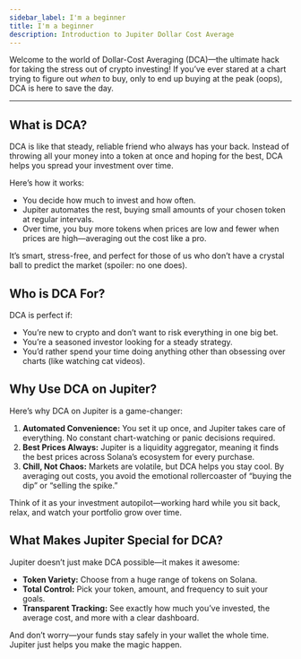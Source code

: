 ```yaml
---
sidebar_label: I'm a beginner
title: I'm a beginner
description: Introduction to Jupiter Dollar Cost Average
---
```


<head>
    <title>Beginner DCA Guide</title>
    <meta name="twitter:card" content="summary" />
</head>

Welcome to the world of Dollar-Cost Averaging (DCA)—the ultimate hack for taking the stress out of crypto investing! If you’ve ever stared at a chart trying to figure out *when* to buy, only to end up buying at the peak (oops), DCA is here to save the day.

---

## What is DCA?

DCA is like that steady, reliable friend who always has your back. Instead of throwing all your money into a token at once and hoping for the best, DCA helps you spread your investment over time.

Here’s how it works:

- You decide how much to invest and how often.
- Jupiter automates the rest, buying small amounts of your chosen token at regular intervals.
- Over time, you buy more tokens when prices are low and fewer when prices are high—averaging out the cost like a pro.

It’s smart, stress-free, and perfect for those of us who don’t have a crystal ball to predict the market (spoiler: no one does).

## **Who is DCA For?**

DCA is perfect if:

- You’re new to crypto and don’t want to risk everything in one big bet.
- You’re a seasoned investor looking for a steady strategy.
- You’d rather spend your time doing anything other than obsessing over charts (like watching cat videos).

## **Why Use DCA on Jupiter?**

Here’s why DCA on Jupiter is a game-changer:

1. **Automated Convenience:** You set it up once, and Jupiter takes care of everything. No constant chart-watching or panic decisions required.
2. **Best Prices Always:** Jupiter is a liquidity aggregator, meaning it finds the best prices across Solana’s ecosystem for every purchase.
3. **Chill, Not Chaos:** Markets are volatile, but DCA helps you stay cool. By averaging out costs, you avoid the emotional rollercoaster of “buying the dip” or “selling the spike.”

Think of it as your investment autopilot—working hard while you sit back, relax, and watch your portfolio grow over time.

## **What Makes Jupiter Special for DCA?**

Jupiter doesn’t just make DCA possible—it makes it awesome:

- **Token Variety:** Choose from a huge range of tokens on Solana.
- **Total Control:** Pick your token, amount, and frequency to suit your goals.
- **Transparent Tracking:** See exactly how much you’ve invested, the average cost, and more with a clear dashboard.

And don’t worry—your funds stay safely in your wallet the whole time. Jupiter just helps you make the magic happen.